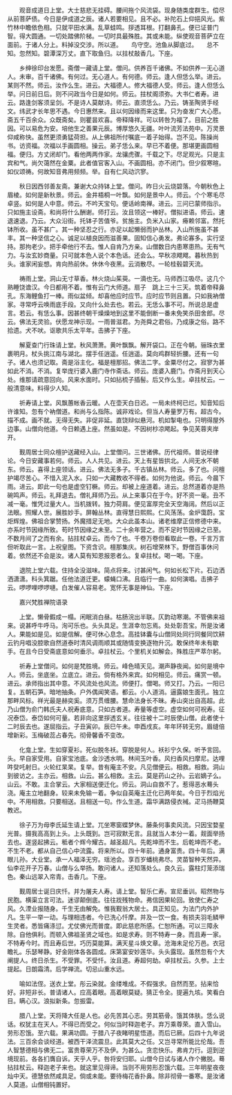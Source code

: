 <!-- { "loadSidebar": true } -->
　　观音成道日上堂。大士慈悲无挂碍。腰间拖个风流袋。现身随类度群生。偿尽从前菩萨债。今日是伊成道之辰。诸人若要相见。且不必。补陀石上仰挹风光。紫竹林中瞻依色相。只就平田水满。乱草蛙鸣。拶透耳根。打翻鼻孔。便已证普门智。得大圆通。一切处踏佛阶梯。一切时具最殊胜。其或未能。纵使观音菩萨立在面前。于诸人分上。料掉没交涉。所以道。　　鸟守空。池鱼从脚底过。　　总不知。忽然知。碧潭深万丈。直下取鱼归。以拄杖敲香几。下座。

　　乡绅徐印台发愿。斋僧一藏请上堂。僧问。供养百千诸佛。不如供养一无心道人。未审。百千诸佛。有何过。无心道人。有何德。师云。逢人但恁么举。进云。某则不然。师云。汝作么生。进云。大福德人。修大福德人受。师云。逢人但恁么举。问日前日后。则不问政当今日是如何。师云。拄杖阁须弥。大书仁者寿。进云。路逢剑客须呈剑。不是诗人莫献诗。师云。直须恁么。乃云。铸圣陶贤手经文。纬武才长年思不遇。今日惠然来。且以何因缘而来这里。只为奋发广大心愿。斋五千百余众。众既斋矣。则瞿昙欢喜。帝释降祥。可以转咎为福了。目前之胜因。可以易危为安。培他生之善果元辰。博厚悠久无疆。叶叶流芳法苑中。万灵景仰咸称快。虽然更须勇猛荷担。从上佛祖所付嘱底一着子始得。岂不见。陈操尚书。访资福。次福以手画圆相。操云。弟子恁么来。早已不着便。那堪更画圆相福。便归。方丈闭却门。看他两两作家。龙骧虎骤。千载之下。尽足观光。只是主宾和气。尚欠蔼然在金粟。此者值官客入山。不画圆相。亦不闭门。但少叙寒暄。如仪颂祷。何故知音弗用频频。举。自有仁风动泬寥。

　　秋日因西邻善友斋。兼谢大众持钵上堂。僧问。昨日火云烧碧落。今朝秋色上眉棱。如何是新秋景。师云。金井梧桐一叶飘。如何是景中人。师云。个个寒毛尽卓竖。如何是人中意。师云。不吟天宝句。便话岭南禅。进云。三问已蒙师指示。只如施主设斋。和尚将什么酬谢。师打云。汝且领这一棒好。僧拟进语。师云。速退速退。乃云。大众沿街。托钵子苦值爷。贫施主。负米入山家。瘠赖邻富。然托钵所收。虽不甚广。其一种坚忍之行。亦足以起懒弱而护丛林。入山所施虽不甚丰。其一种坚信之心。诚足以植良因而滋善果。固知信心勇发。弗论寡多。实行坚持。那拘老少。把手牵他行不去。惟人自肯乃方亲。山僧数日内患寒患热。无有气力。与汝玄妙商量。只可就本色人说个本色话。还会么。早秋凉飕飕。暮秋热到头。谁家闲妄想。肯向热前休。休休今夜黑。云消散尽。一轮桂毂碧天流。

　　祷雨上堂。洞山无寸草香。林火烧山茱萸。一滴也无。马师西江吸尽。这几个熟睡饶谵汉。今日都用不着。惟有云门大师道。扇子　跳上三十三天。筑着帝释鼻孔。东海鲤鱼打一棒。雨似盆倾。却喜他应时应节。应时应节则且置。只如我衲僧家。寻常呼云唤雨底手段。又向什么处去也。若云。无恁么事不可。所说总是虚言。若云。有恁么事。因甚终朝干燥燥地到这里不能倒断一番未免笑杀田舍郎。尽云。佛法无灵验。伏愿龙神示现。一雨普滋君。为尧舜之君俗。乃成康之俗。路不拾遗。犬不吠。讴歌共乐太平年。击拂子下座。

　　解夏查门行珠请上堂。秋风萧萧。黄叶飘飘。解开袋口。正在今朝。骊珠衣里裹明月。杖头挑江南与湖北。摆手任逍遥。任逍遥。莫向鸡群轻折腰。还有一句子。诸人也须记取。斋是浴主化。福是檀那招。佛法二字。金粟尽付之。寂寥为甚如此不消。不消。复举庞行婆入鹿门寺作斋话。师云。庞婆入鹿门。作斋月到天心处。维那请疏意回向。风来水面时。只如拈梳子插髻。后又作么生。卓拄杖云。一般清意味。料得少人知。

　　祈寿请上堂。风飘蕙帐香云暖。人在壶天白日迟。一局未终柯已烂。知音知后许谁知。忽有个衲僧道。和尚与么指陈。诚非戏论。但当人寿量罗万有。超古今。描不成。画不就。无得无失。非促非延。直饶辩似悬河。机如掣电也。只明得屋外边事。山僧向他道。今日赖遇上座。然虽如是。不因树杪凉飔起。争见芙蓉夹岸开。

　　觐周居士同众檀护送藏经入山。上堂僧问。三世诸佛。历代祖师。普说经律论。今日安藏事若何。师云。人人共见。进云。天上有星皆拱北。人间无水不朝东。师云。喜得上座领话。进云。佛法无多子。千古镇丛林。师云。多了也。问檀护竭尽苦心。不惜入泥入水。只如一大藏教收不得者。如何为他说。师云。今晨下雨。进云。即此一句也是虚空钉橛。师云。却被上座道着。进云。总然道着亦是热碗鸣声。师云。礼拜退去。僧礼拜师乃云。从上来事只在于今。好不资一毫。丑不减一毫。惟凭过量大人。当机拨转。独力荷肩。便见富厚完全天空海阔。然后以正法眼。照耀人世。展胜妙手。屏翰丛林。直得慧日熙熙。仁风荡荡。金炉霭蔚。宝炬辉煌。佛祖合掌赞扬。外魔措足无地。大众此虽本山。诸老维摩正信修德中来。亦系时节因缘所致。苟时节因缘之未至。二十余年营之。而不足时节因缘之已至。不数月间了之而有余。拈拄杖卓云。而今了也。千卷万卷但看取此一卷。千言万言但听取此一言。上祝皇图。下资含识。檀那集庆。树石增荣林下。野僧百事休问着。依然还不会是汝。诸人莫有知恩报恩者么。复卓拄杖。喝一喝。下座。

　　退院上堂六载。住持全没滋味。简点将来。讨甚闲气。何如长松下片。石边洒洒潇潇。科头箕踞。任他法道迁更。蠓蝇口沸。且临行一曲。如何演唱。击拂子云。啰啰哩啰啰嗹。白发催人容易老。宽怀无事是神仙。下座。

　　嘉兴梵胜禅院语录

　　上堂。懒骨鍜成一榻。闲眠消白昼。枯肠浣出半联。仄韵动寒潮。不管佛来祖来。说甚呼牛呼马。洵可乐也。头头具足。生涯幸勿忘焉。处处彰吾宝。所是汝诸人。果能如是见。如是信解。便可休心息念。高挂钵囊与山僧同处同行同餐同饮耕云钓月唱没腔歌自然道泰时清风调雨顺其或随情变换逐物升沉。敢保终年未有歇手。在且今日受斋底意如何垂示。卓拄杖云。个里机关如解会。殊胜庄严萃尔躬。

　　祈寿上堂僧问。如何是梵胜境。师云。峰色晴天见。潮声静夜闻。如何是境中人。师云。坐底坐。立底立。进云。倘有格外来宾。如何相见。师云。痛赏一顿。进云。承师指出其中意。不风流处也风流。师便打。僧喝。师又打。乃云。一阳已复。五朝石笋。暗地抽条。户外偶闻笑语。都云。小人道消。逼露娘生面孔。独立那畔风标。祥光最是赫奕奚。须万贯缠腰。慧命法身长不昧。寿山突出自高超。此乃山僧为俞门韩氏夫人祝寿底意。只如古者道。寿量等虚空。虚空如何可祝寿。征况泰岱。泰岱如何可量。若非向这里拶透玄关。往往被十二时辰使山僧。此者使十二时辰去也。遂屈指云。子丑寅卯。辰巳午未。申酉戌亥。年年环转无穷。眉缝倍增新彩。玉梅破蕊占春先。彻骨馨香不变改。

　　化龛上堂。生如穿夏衫。死似脱冬袄。穿脱是何人。袄衫宁久保。听予言回。头。早自家受用。自家宝池底。金沙透水明。林间玉叶香。风扫香风扫摩尼。达哩吽癹吒射日。火轮红杲杲。复举。昔有庵主不安。凡见僧便云。相救。相救。洞山到彼访之。主亦云。相救。山云。甚么相救。主云。莫是药山之孙。云岩嫡子么。山云。不敢。主合掌云。大家相送便迁化。师云。洞山自救不了。惹得恶水蓦头浇。庵主立地翻身。较来未免输一着。争似自英庵主迁化已两年矣。今日于烈焰光中。不用相救。只要相送。且相送一句。作么生道。霜华满路侵衣裓。疋马扬鞭莫教迟。

　　徐子万为母李氏延生请上堂。兀坐寒窗蝶梦休。藤条何事卖风流。只因宝婺星光普。摄我高高到上头。上头既到。岂可寂默无言。且就当人本分一着。觌面举扬去也。遂竖起拂云。秪者个辉今耀古。越圣超凡。先乾坤而不生。后乾坤而不老。不生不老。都从自己信心中流露。将来所以。四十年前。通身富贵。四十年后。满眼儿孙。大业堂。承一人福泽无穷。瑶池会。享百岁蟠桃弗尽。灵苗智种天然异。仙李花开子万春。山僧与么举扬。敢问诸人。还知落处么。良久云。露柱灯笼添瑞色。秦山远翠入帘青。击香几。下座。

　　觐周居士诞日庆忏。并为屠夫人寿。请上堂。智乐仁寿。宣尼垂训。昭然物与民胞。横渠立言可法。迷谬颠倒底。往往戕残物命。弗信因果轮回。致使仁寿之风。久湮业报随身。千生无由解免。惟我觐翁大居士。具正知见。为法门内外护凡。生平一举一动。与理相违者。今已洗心忏摩。并及一饮一食。有损夫羽毛鳞甲生灵者。悉皆痛涤愆。尤仗佛光而普度。即此慈悲所感。仁恕所通。可以三障永除。自他俱利。而顿入佛祖圣贤之域也。如是求寿。则不特寿一身。而且寿一家。不特寿今时。而且寿后世。巧历莫能算。满天星斗焕文章。沧海未足伦万邑。衣冠瞻礼。乐瑟琴静。好金刚体各各圆成。床第宴安妙莲华。头头露现。虽然忽有个大阐提人。终日杀生。不受罪。不受忏。汝且道。寿超何劫。卓拄杖云。久参。上士提起。日朗霜清。后学禅流。切忌山重水远。

　　喻如法侄。送衣上堂。彤云染就。金缕堆成。不假强求。自然而至。拈来恰好。非短非长。普请诸人。应高着眼。高着眼莫疑。猜正令全。提遍九垓。笑看白目。瞒心汉。浪拟新条。忽振雷。

　　腊八上堂。天将降大任是人也。必先苦其心志。劳其筋骨。饿其体肤。恁么说话。权犹主在天人。不得已而受之。何似当时释迦老子。弃万乘尊荣。直入雪山。劳形忍饿。至六载。果满功圆。于腊八子夜睹明星悟道。而后已厥。后四十九年说法。三百余会谈经道。被西干泽流震旦。此其莫大之任。又岂寻常所能比伦哉。吾人智慧德相与佛无二。富贵尊荣万不及伊。为甚么。贪恋快乐。弗肯力行。逗到逆境现前。各各扪膺自诉。天乎人乎。咎将安归耶。山僧今日试与诸人作个撇脱。蓦拈拄杖云。释迦老子来也。就这里见得谛。当则不用劳形忍饿六载。三年明星夜夜灿中天。德慧依然咸具足。倘或未能。要待梅花香扑鼻。除非彻骨一番寒。是汝诸人莫道。山僧相钝置好。


